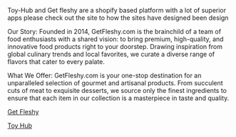 Toy-Hub and Get fleshy are a shopify based platform with a lot of superior apps please check out the site to how the sites have designed been design 

Our Story:
Founded in 2014, GetFleshy.com is the brainchild of a team of food enthusiasts with a shared vision: to bring premium, high-quality, and innovative food products right to your doorstep. Drawing inspiration from global culinary trends and local favorites, we curate a diverse range of flavors that cater to every palate.

What We Offer:
GetFleshy.com is your one-stop destination for an unparalleled selection of gourmet and artisanal products. From succulent cuts of meat to exquisite desserts, we source only the finest ingredients to ensure that each item in our collection is a masterpiece in taste and quality.

<a href="https://getfleshy.com/">Get Fleshy</a>

<a href="https://toy-hub.com/">Toy Hub</a>
